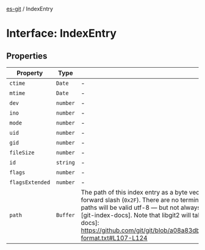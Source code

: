 [es-git](../globals.md) / IndexEntry

# Interface: IndexEntry

## Properties

| Property | Type | Description |
| ------ | ------ | ------ |
| <a id="ctime"></a> `ctime` | `Date` | - |
| <a id="mtime"></a> `mtime` | `Date` | - |
| <a id="dev"></a> `dev` | `number` | - |
| <a id="ino"></a> `ino` | `number` | - |
| <a id="mode"></a> `mode` | `number` | - |
| <a id="uid"></a> `uid` | `number` | - |
| <a id="gid"></a> `gid` | `number` | - |
| <a id="filesize"></a> `fileSize` | `number` | - |
| <a id="id"></a> `id` | `string` | - |
| <a id="flags"></a> `flags` | `number` | - |
| <a id="flagsextended"></a> `flagsExtended` | `number` | - |
| <a id="path"></a> `path` | `Buffer` | The path of this index entry as a byte vector. Regardless of the current platform, the directory separator is an ASCII forward slash (`0x2F`). There are no terminating or internal NUL characters, and no trailing slashes. Most of the time, paths will be valid utf-8 — but not always. For more information on the path storage format, see [these git docs][git-index-docs]. Note that libgit2 will take care of handling the prefix compression mentioned there. [git-index-docs]: https://github.com/git/git/blob/a08a83db2bf27f015bec9a435f6d73e223c21c5e/Documentation/technical/index-format.txt#L107-L124 |
